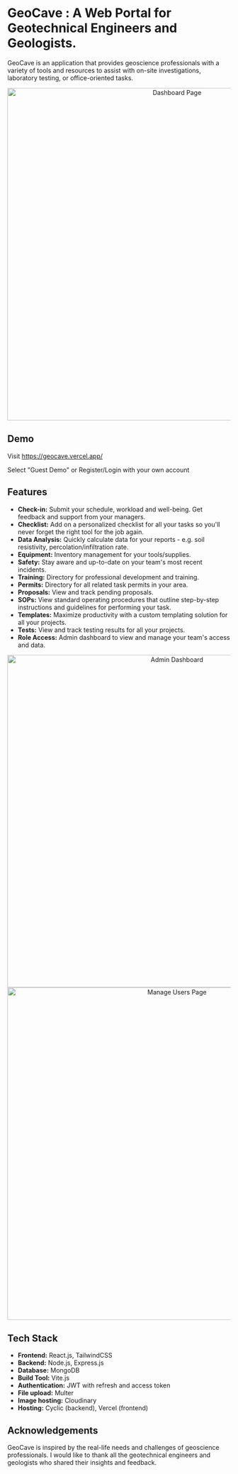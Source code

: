 # GeoCave : A Web Portal for Geotechnical Engineers and Geologists.

GeoCave is an application that provides geoscience professionals with a variety of tools and resources to assist with on-site investigations, laboratory testing, or office-oriented tasks.

<div align="center" >
<img src="https://user-images.githubusercontent.com/84001929/255500152-7e68e212-90be-4c46-9610-a73d8d2379f9.png" alt="Dashboard Page" width="750">
</div>

## Demo

Visit https://geocave.vercel.app/

Select "Guest Demo" or Register/Login with your own account

## Features

- **Check-in:** Submit your schedule, workload and well-being. Get feedback and support from your managers.
- **Checklist:** Add on a personalized checklist for all your tasks so you'll never forget the right tool for the job again.
- **Data Analysis:** Quickly calculate data for your reports - e.g. soil resistivity, percolation/infiltration rate.
- **Equipment:** Inventory management for your tools/supplies.
- **Safety:** Stay aware and up-to-date on your team's most recent incidents.
- **Training:** Directory for professional development and training.
- **Permits:** Directory for all related task permits in your area.
- **Proposals:** View and track pending proposals.
- **SOPs:** View standard operating procedures that outline step-by-step instructions and guidelines for performing your task.
- **Templates:** Maximize productivity with a custom templating solution for all your projects.
- **Tests:** View and track testing results for all your projects.
- **Role Access:** Admin dashboard to view and manage your team's access and data.

<div align="center" >
<img src="https://user-images.githubusercontent.com/84001929/255520004-7fd0ef1e-d292-46ad-b607-10e833ab405c.png" alt="Admin Dashboard" width="750">
</div>

<div align="center" >
<img src="https://user-images.githubusercontent.com/84001929/255522060-d5141576-424f-4664-9be0-9d546c23e523.png" alt="Manage Users Page" width="750">
</div>

## Tech Stack

- **Frontend:** React.js, TailwindCSS
- **Backend:** Node.js, Express.js
- **Database:** MongoDB
- **Build Tool:** Vite.js
- **Authentication:** JWT with refresh and access token
- **File upload:** Multer
- **Image hosting:** Cloudinary
- **Hosting:** Cyclic (backend), Vercel (frontend)

## Acknowledgements

GeoCave is inspired by the real-life needs and challenges of geoscience professionals. I would like to thank all the geotechnical engineers and geologists who shared their insights and feedback.
